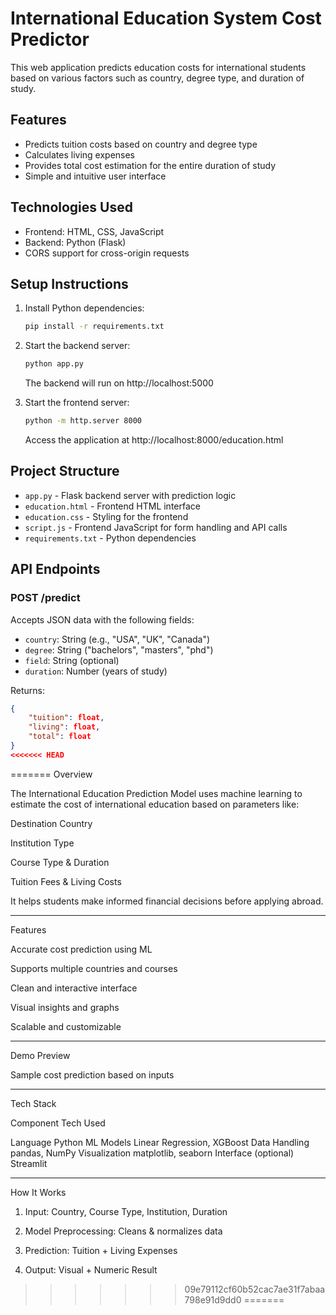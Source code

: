 
# International Education System Cost Predictor

This web application predicts education costs for international students based on various factors such as country, degree type, and duration of study.

## Features

- Predicts tuition costs based on country and degree type
- Calculates living expenses
- Provides total cost estimation for the entire duration of study
- Simple and intuitive user interface

## Technologies Used

- Frontend: HTML, CSS, JavaScript
- Backend: Python (Flask)
- CORS support for cross-origin requests

## Setup Instructions

1. Install Python dependencies:
   ```bash
   pip install -r requirements.txt
   ```

2. Start the backend server:
   ```bash
   python app.py
   ```
   The backend will run on http://localhost:5000

3. Start the frontend server:
   ```bash
   python -m http.server 8000
   ```
   Access the application at http://localhost:8000/education.html

## Project Structure

- `app.py` - Flask backend server with prediction logic
- `education.html` - Frontend HTML interface
- `education.css` - Styling for the frontend
- `script.js` - Frontend JavaScript for form handling and API calls
- `requirements.txt` - Python dependencies

## API Endpoints

### POST /predict
Accepts JSON data with the following fields:
- `country`: String (e.g., "USA", "UK", "Canada")
- `degree`: String ("bachelors", "masters", "phd")
- `field`: String (optional)
- `duration`: Number (years of study)

Returns:
```json
{
    "tuition": float,
    "living": float,
    "total": float
}
<<<<<<< HEAD
``` 
=======
Overview

The International Education Prediction Model uses machine learning to estimate the cost of international education based on parameters like:

Destination Country

Institution Type

Course Type & Duration

Tuition Fees & Living Costs


It helps students make informed financial decisions before applying abroad.


---

Features

Accurate cost prediction using ML

Supports multiple countries and courses

Clean and interactive interface

Visual insights and graphs

Scalable and customizable



---

Demo Preview


Sample cost prediction based on inputs


---

Tech Stack

Component	Tech Used

Language	Python
ML Models	Linear Regression, XGBoost
Data Handling	pandas, NumPy
Visualization	matplotlib, seaborn
Interface (optional)	Streamlit



---

How It Works

1. Input: Country, Course Type, Institution, Duration


2. Model Preprocessing: Cleans & normalizes data


3. Prediction: Tuition + Living Expenses


4. Output: Visual + Numeric Result

>>>>>>> 09e79112cf60b52cac7ae31f7abaa798e91d9dd0
=======
``` 
